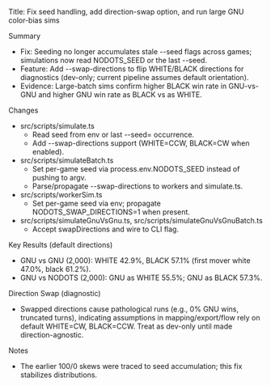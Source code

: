 Title: Fix seed handling, add direction-swap option, and run large GNU color-bias sims

Summary
- Fix: Seeding no longer accumulates stale --seed flags across games; simulations now read NODOTS_SEED or the last --seed.
- Feature: Add --swap-directions to flip WHITE/BLACK directions for diagnostics (dev-only; current pipeline assumes default orientation).
- Evidence: Large-batch sims confirm higher BLACK win rate in GNU-vs-GNU and higher GNU win rate as BLACK vs as WHITE.

Changes
- src/scripts/simulate.ts
  - Read seed from env or last --seed= occurrence.
  - Add --swap-directions support (WHITE=CCW, BLACK=CW when enabled).
- src/scripts/simulateBatch.ts
  - Set per-game seed via process.env.NODOTS_SEED instead of pushing to argv.
  - Parse/propagate --swap-directions to workers and simulate.ts.
- src/scripts/workerSim.ts
  - Set per-game seed via env; propagate NODOTS_SWAP_DIRECTIONS=1 when present.
- src/scripts/simulateGnuVsGnu.ts, src/scripts/simulateGnuVsGnuBatch.ts
  - Accept swapDirections and wire to CLI flag.

Key Results (default directions)
- GNU vs GNU (2,000): WHITE 42.9%, BLACK 57.1% (first mover white 47.0%, black 61.2%).
- GNU vs NODOTS (2,000): GNU as WHITE 55.5%; GNU as BLACK 57.3%.

Direction Swap (diagnostic)
- Swapped directions cause pathological runs (e.g., 0% GNU wins, truncated turns), indicating assumptions in mapping/export/flow rely on default WHITE=CW, BLACK=CCW. Treat as dev-only until made direction-agnostic.

Notes
- The earlier 100/0 skews were traced to seed accumulation; this fix stabilizes distributions.

